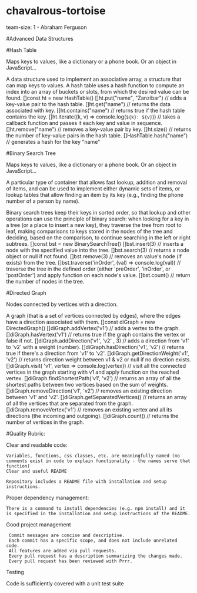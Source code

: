 # chavalrous-tortoise

  team-size: 1 - Abraham Ferguson  

#Advanced Data Structures

#Hash Table

  Maps keys to values, like a dictionary or a phone book. Or an object in JavaScript...

  A data structure used to implement an associative array, a structure that can map keys to values. A hash table uses a hash function to compute an index into an array of buckets or slots, from which the desired value can be found.
    []const ht = new HashTable()
    []ht.put("name", "Zanzibar")  // adds a key-value pair to the hash table.
    []ht.get("name")              // returns the data associated with key.
    []ht.contains("name")         // returns true if the hash table contains the key.
    []ht.iterate((k, v) => console.log(`${k}: ${v}`)) // takes a callback function and passes it each key and value in sequence.
    []ht.remove("name")           // removes a key-value pair by key.
    []ht.size()                   // returns the number of key-value pairs in the hash table.
    []HashTable.hash("name")      // generates a hash for the key "name"

#Binary Search Tree

  Maps keys to values, like a dictionary or a phone book. Or an object in JavaScript...

  A particular type of container that allows fast lookup, addition and removal of items, and can be used to implement either dynamic sets of items, or lookup tables that allow finding an item by its key (e.g., finding the phone number of a person by name).

  Binary search trees keep their keys in sorted order, so that lookup and other operations can use the principle of binary search: when looking for a key in a tree (or a place to insert a new key), they traverse the tree from root to leaf, making comparisons to keys stored in the nodes of the tree and deciding, based on the comparison, to continue searching in the left or right subtrees.
    []const bst = new BinarySearchTree()
    []bst.insert(3)  // inserts a node with the specified value into the tree.
    []bst.search(3)  // returns a node object or null if not found.
    []bst.remove(3)  // removes an value's node (if exists) from the tree.
    []bst.traverse('inOrder', (val) => console.log(val)) // traverse the tree in the defined order (either 'preOrder', 'inOrder', or 'postOrder') and apply function on each node's value.
    []bst.count()    // return the number of nodes in the tree.


#Directed Graph

  Nodes connected by vertices with a direction.

  A graph (that is a set of vertices connected by edges), where the edges have a direction associated with them.
    []const diGraph = new DirectedGraph()
    []diGraph.addVertex('v1')               // adds a vertex to the graph.
    []diGraph.hasVertex('v1')               // returns true if the graph contains the vertex or false if not.
    []diGraph.addDirection('v1', 'v2' , 3)  // adds a direction from 'v1' to 'v2' with a weight (number).
    []diGraph.hasDirection('v1', 'v2')      // returns true if there's a direction from 'v1' to 'v2'.
    []diGraph.getDirectionWeight('v1', 'v2') // returns direction weight between v1 & v2 or null if no direction exists.
    []diGraph.visit( 'v1', vertex => console.log(vertex)) // visit all the connected vertices in the graph starting with v1 and apply function on the reached vertex.
    []diGraph.findShortestPath('v1', 'v2')  // returns an array of all the shortest paths between two vertices based on the sum of weights.
    []diGraph.removeDirection('v1', 'v2')   // removes an existing direction between 'v1' and 'v2'.
    []diGraph.getSeparatedVertices()        // returns an array of all the vertices that are separated from the graph.
    []diGraph.removeVertex('v1')            // removes an existing vertex and all its directions (the incoming and outgoing).
    []diGraph.count()                       // returns the number of vertices in the graph.

#Quality Rubric:

  Clear and readable code:

    Variables, functions, css classes, etc. are meaningfully named (no comments exist in code to explain functionality - the names serve that function)
    Clear and useful README

    Repository includes a README file with installation and setup instructions.

  Proper dependency management:

    There is a command to install dependencies (e.g. npm install) and it is specified in the installation and setup instructions of the README.

  Good project management

     Commit messages are concise and descriptive.
     Each commit has a specific scope, and does not include unrelated code.
     All features are added via pull requests.
     Every pull request has a description summarizing the changes made.
     Every pull request has been reviewed with Prrr.

  Testing

   Code is sufficiently covered with a unit test suite
